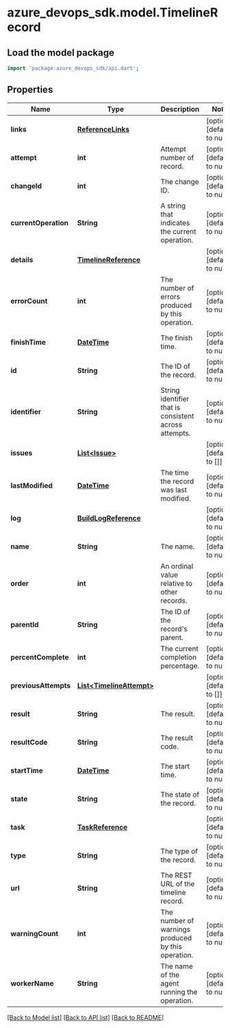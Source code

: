 # azure_devops_sdk.model.TimelineRecord

## Load the model package
```dart
import 'package:azure_devops_sdk/api.dart';
```

## Properties
Name | Type | Description | Notes
------------ | ------------- | ------------- | -------------
**links** | [**ReferenceLinks**](ReferenceLinks.md) |  | [optional] [default to null]
**attempt** | **int** | Attempt number of record. | [optional] [default to null]
**changeId** | **int** | The change ID. | [optional] [default to null]
**currentOperation** | **String** | A string that indicates the current operation. | [optional] [default to null]
**details** | [**TimelineReference**](TimelineReference.md) |  | [optional] [default to null]
**errorCount** | **int** | The number of errors produced by this operation. | [optional] [default to null]
**finishTime** | [**DateTime**](DateTime.md) | The finish time. | [optional] [default to null]
**id** | **String** | The ID of the record. | [optional] [default to null]
**identifier** | **String** | String identifier that is consistent across attempts. | [optional] [default to null]
**issues** | [**List&lt;Issue&gt;**](Issue.md) |  | [optional] [default to []]
**lastModified** | [**DateTime**](DateTime.md) | The time the record was last modified. | [optional] [default to null]
**log** | [**BuildLogReference**](BuildLogReference.md) |  | [optional] [default to null]
**name** | **String** | The name. | [optional] [default to null]
**order** | **int** | An ordinal value relative to other records. | [optional] [default to null]
**parentId** | **String** | The ID of the record&#39;s parent. | [optional] [default to null]
**percentComplete** | **int** | The current completion percentage. | [optional] [default to null]
**previousAttempts** | [**List&lt;TimelineAttempt&gt;**](TimelineAttempt.md) |  | [optional] [default to []]
**result** | **String** | The result. | [optional] [default to null]
**resultCode** | **String** | The result code. | [optional] [default to null]
**startTime** | [**DateTime**](DateTime.md) | The start time. | [optional] [default to null]
**state** | **String** | The state of the record. | [optional] [default to null]
**task** | [**TaskReference**](TaskReference.md) |  | [optional] [default to null]
**type** | **String** | The type of the record. | [optional] [default to null]
**url** | **String** | The REST URL of the timeline record. | [optional] [default to null]
**warningCount** | **int** | The number of warnings produced by this operation. | [optional] [default to null]
**workerName** | **String** | The name of the agent running the operation. | [optional] [default to null]

[[Back to Model list]](../README.md#documentation-for-models) [[Back to API list]](../README.md#documentation-for-api-endpoints) [[Back to README]](../README.md)


